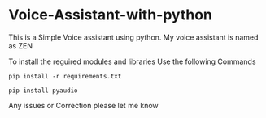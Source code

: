 # Voice-Assistant-with-python
This is a Simple Voice assistant using python. My voice assistant is named as ZEN

To install the reguired modules and libraries
Use the following Commands


``pip install -r requirements.txt``


``pip install pyaudio``

Any issues or Correction please let me know

